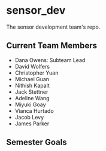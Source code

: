 # sensor_dev
The sensor development team's repo.

## Current Team Members
* Dana Owens: Subteam Lead
* David Wolfers
* Christopher Yuan
* Michael Guan
* Nithish Kapalt
* Jack Stettner
* Adeline Wang
* Miyuki Goay
* Vianca Hurtado
* Jacob Levy
* James Parker


## Semester Goals
<!---This Semester our goal is to work with the Hardware team to obtain, read and centralize sensor data. We are working with Arduinos and an Odriod C2. In addition to sensor and Arduino work, we are developing a graphical user interface that the entire team can use to view and monitor sensors in the pod.



